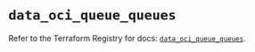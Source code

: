 # `data_oci_queue_queues`

Refer to the Terraform Registry for docs: [`data_oci_queue_queues`](https://registry.terraform.io/providers/oracle/oci/7.19.0/docs/data-sources/queue_queues).
